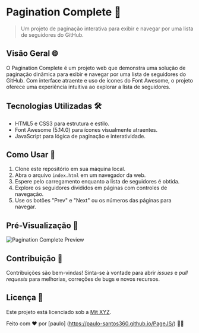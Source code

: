 # Pagination Complete 📑

> Um projeto de paginação interativa para exibir e navegar por uma lista de seguidores do GitHub.

## Visão Geral 🌐

O Pagination Complete é um projeto web que demonstra uma solução de paginação dinâmica para exibir e navegar por uma lista de seguidores do GitHub. Com interface atraente e uso de ícones do Font Awesome, o projeto oferece uma experiência intuitiva ao explorar a lista de seguidores.

## Tecnologias Utilizadas 🛠️

- HTML5 e CSS3 para estrutura e estilo.
- Font Awesome (5.14.0) para ícones visualmente atraentes.
- JavaScript para lógica de paginação e interatividade.

## Como Usar 📖

1. Clone este repositório em sua máquina local.
2. Abra o arquivo `index.html` em um navegador da web.
3. Espere pelo carregamento enquanto a lista de seguidores é obtida.
4. Explore os seguidores divididos em páginas com controles de navegação.
5. Use os botões "Prev" e "Next" ou os números das páginas para navegar.

## Pré-Visualização 📸

![Pagination Complete Preview](
https://github.com/paulo-santos360/PageJS/assets/102436341/a131d0ae-0edc-4f5d-b7a8-484f0f0be1dc
)

## Contribuição 🤝

Contribuições são bem-vindas! Sinta-se à vontade para abrir _issues_ e _pull requests_ para melhorias, correções de bugs e novos recursos.

## Licença 📄

Este projeto está licenciado sob a [Mit XYZ](https://pt.wikipedia.org/wiki/Licen%C3%A7a_MIT).

Feito com ❤️ por [paulo] (https://paulo-santos360.github.io/PageJS/) 👨‍💻


